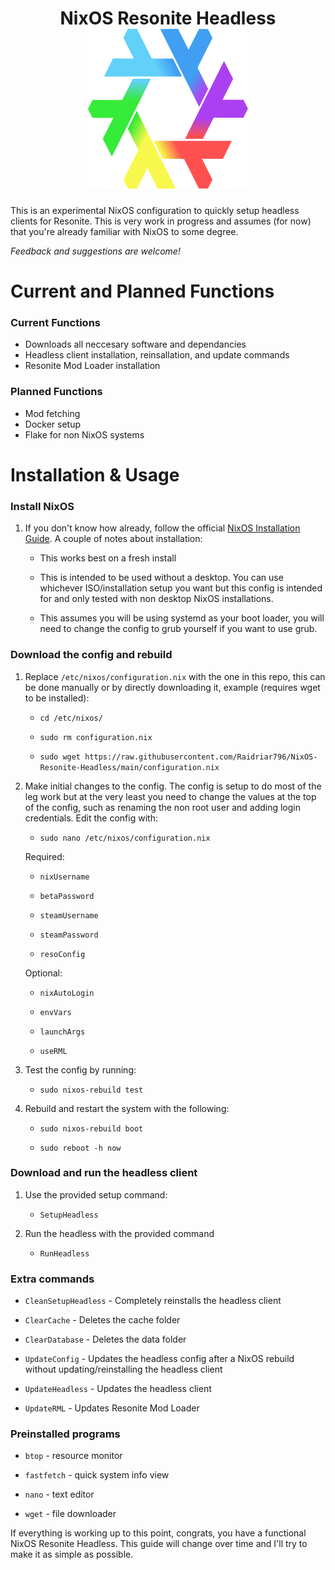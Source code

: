 <h1 align="center">
	<logo>
        NixOS Resonite Headless
        <br>
		<img src="./Logo/nix-resoflake.svg" width="256" height="256">
	</logo>
</h1>

This is an experimental NixOS configuration to quickly setup headless clients for Resonite. This is very work in progress and assumes (for now) that you're already familiar with NixOS to some degree.

*Feedback and suggestions are welcome!*

# Current and Planned Functions

### Current Functions
- Downloads all neccesary software and dependancies
- Headless client installation, reinsallation, and update commands
- Resonite Mod Loader installation

### Planned Functions
- Mod fetching
- Docker setup
- Flake for non NixOS systems

# Installation & Usage

### Install NixOS
1.  If you don't know how already, follow the official [NixOS Installation Guide](<https://nixos.wiki/wiki/NixOS_Installation_Guide>). A couple of notes about installation:

    - This works best on a fresh install

    - This is intended to be used without a desktop. You can use whichever ISO/installation setup you want but this config is intended for and only tested with non desktop NixOS installations.

    - This assumes you will be using systemd as your boot loader, you will need to change the config to grub yourself if you want to use grub.  

### Download the config and rebuild
1. Replace `/etc/nixos/configuration.nix` with the one in this repo, this can be done manually or by directly downloading it, example (requires wget to be installed):
   - `cd /etc/nixos/`

   - `sudo rm configuration.nix`

   - `sudo wget https://raw.githubusercontent.com/Raidriar796/NixOS-Resonite-Headless/main/configuration.nix`

2. Make initial changes to the config. The config is setup to do most of the leg work but at the very least you need to change the values at the top of the config, such as renaming the non root user and adding login credentials. Edit the config with:

   - `sudo nano /etc/nixos/configuration.nix`

   Required:

   - `nixUsername`

   - `betaPassword`

   - `steamUsername`

   - `steamPassword`

   - `resoConfig`

   Optional:

   - `nixAutoLogin`

   - `envVars`

   - `launchArgs`

   - `useRML`

3. Test the config by running:
   - `sudo nixos-rebuild test`

4. Rebuild and restart the system with the following:
   - `sudo nixos-rebuild boot`

   - `sudo reboot -h now`

### Download and run the headless client

1. Use the provided setup command:
   - `SetupHeadless`

2. Run the headless with the provided command
   - `RunHeadless`

### Extra commands

- `CleanSetupHeadless` - Completely reinstalls the headless client

- `ClearCache` - Deletes the cache folder

- `ClearDatabase` - Deletes the data folder

- `UpdateConfig` - Updates the headless config after a NixOS rebuild without updating/reinstalling the headless client

- `UpdateHeadless` - Updates the headless client

- `UpdateRML` - Updates Resonite Mod Loader

### Preinstalled programs

- `btop` - resource monitor

- `fastfetch` - quick system info view

- `nano` - text editor

- `wget` - file downloader

If everything is working up to this point, congrats, you have a functional NixOS Resonite Headless. This guide will change over time and I'll try to make it as simple as possible.

